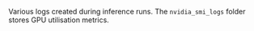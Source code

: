 Various logs created during inference runs. The `nvidia_smi_logs` folder stores GPU utilisation metrics.

